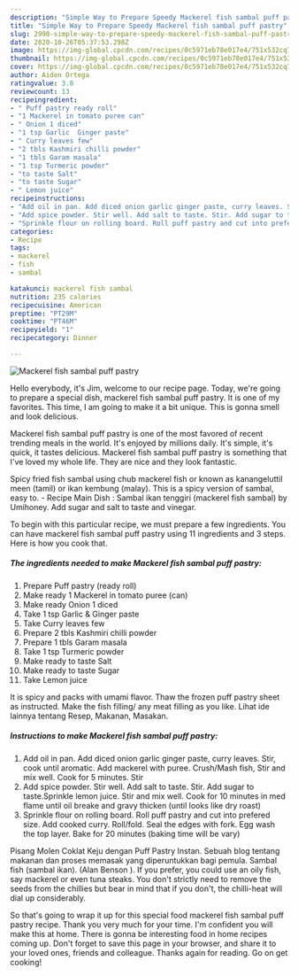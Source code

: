 ```yaml
---
description: "Simple Way to Prepare Speedy Mackerel fish sambal puff pastry"
title: "Simple Way to Prepare Speedy Mackerel fish sambal puff pastry"
slug: 2990-simple-way-to-prepare-speedy-mackerel-fish-sambal-puff-pastry
date: 2020-10-26T05:37:53.298Z
image: https://img-global.cpcdn.com/recipes/0c5971eb78e017e4/751x532cq70/mackerel-fish-sambal-puff-pastry-recipe-main-photo.jpg
thumbnail: https://img-global.cpcdn.com/recipes/0c5971eb78e017e4/751x532cq70/mackerel-fish-sambal-puff-pastry-recipe-main-photo.jpg
cover: https://img-global.cpcdn.com/recipes/0c5971eb78e017e4/751x532cq70/mackerel-fish-sambal-puff-pastry-recipe-main-photo.jpg
author: Aiden Ortega
ratingvalue: 3.8
reviewcount: 13
recipeingredient:
- " Puff pastry ready roll"
- "1 Mackerel in tomato puree can"
- " Onion 1 diced"
- "1 tsp Garlic  Ginger paste"
- " Curry leaves few"
- "2 tbls Kashmiri chilli powder"
- "1 tbls Garam masala"
- "1 tsp Turmeric powder"
- "to taste Salt"
- "to taste Sugar"
- " Lemon juice"
recipeinstructions:
- "Add oil in pan. Add diced onion garlic ginger paste, curry leaves. Stir, cook until aromatic. Add mackerel with puree. Crush/Mash fish, Stir and mix well. Cook for 5 minutes. Stir"
- "Add spice powder. Stir well. Add salt to taste. Stir. Add sugar to taste.Sprinkle lemon juice. Stir and mix well. Cook for 10 minutes in med flame until oil breake and gravy thicken (until looks like dry roast)"
- "Sprinkle flour on rolling board. Roll puff pastry and cut into prefered size. Add cooked curry. Roll/fold. Seal the edges with fork. Egg wash the top layer. Bake for 20 minutes (baking time will be vary)"
categories:
- Recipe
tags:
- mackerel
- fish
- sambal

katakunci: mackerel fish sambal 
nutrition: 235 calories
recipecuisine: American
preptime: "PT29M"
cooktime: "PT46M"
recipeyield: "1"
recipecategory: Dinner

---
```



![Mackerel fish sambal puff pastry](https://img-global.cpcdn.com/recipes/0c5971eb78e017e4/751x532cq70/mackerel-fish-sambal-puff-pastry-recipe-main-photo.jpg)

Hello everybody, it's Jim, welcome to our recipe page. Today, we're going to prepare a special dish, mackerel fish sambal puff pastry. It is one of my favorites. This time, I am going to make it a bit unique. This is gonna smell and look delicious.

Mackerel fish sambal puff pastry is one of the most favored of recent trending meals in the world. It's enjoyed by millions daily. It's simple, it's quick, it tastes delicious. Mackerel fish sambal puff pastry is something that I've loved my whole life. They are nice and they look fantastic.

Spicy fried fish sambal using chub mackerel fish or known as kanangeluttil meen (tamil) or ikan kembung (malay). This is a spicy version of sambal, easy to. - Recipe Main Dish : Sambal ikan tenggiri (mackerel fish sambal) by Umihoney. Add sugar and salt to taste and vinegar.


To begin with this particular recipe, we must prepare a few ingredients. You can have mackerel fish sambal puff pastry using 11 ingredients and 3 steps. Here is how you cook that.

<!--inarticleads1-->

##### The ingredients needed to make Mackerel fish sambal puff pastry:

1. Prepare  Puff pastry (ready roll)
1. Make ready 1 Mackerel in tomato puree (can)
1. Make ready  Onion 1 diced
1. Take 1 tsp Garlic &amp; Ginger paste
1. Take  Curry leaves few
1. Prepare 2 tbls Kashmiri chilli powder
1. Prepare 1 tbls Garam masala
1. Take 1 tsp Turmeric powder
1. Make ready to taste Salt
1. Make ready to taste Sugar
1. Take  Lemon juice


It is spicy and packs with umami flavor. Thaw the frozen puff pastry sheet as instructed. Make the fish filling/ any meat filling as you like. Lihat ide lainnya tentang Resep, Makanan, Masakan. 

<!--inarticleads2-->

##### Instructions to make Mackerel fish sambal puff pastry:

1. Add oil in pan. Add diced onion garlic ginger paste, curry leaves. Stir, cook until aromatic. Add mackerel with puree. Crush/Mash fish, Stir and mix well. Cook for 5 minutes. Stir
1. Add spice powder. Stir well. Add salt to taste. Stir. Add sugar to taste.Sprinkle lemon juice. Stir and mix well. Cook for 10 minutes in med flame until oil breake and gravy thicken (until looks like dry roast)
1. Sprinkle flour on rolling board. Roll puff pastry and cut into prefered size. Add cooked curry. Roll/fold. Seal the edges with fork. Egg wash the top layer. Bake for 20 minutes (baking time will be vary)


Pisang Molen Coklat Keju dengan Puff Pastry Instan. Sebuah blog tentang makanan dan proses memasak yang diperuntukkan bagi pemula. Sambal fish (sambal ikan). (Alan Benson ). If you prefer, you could use an oily fish, say mackerel or even tuna steaks. You don&#39;t strictly need to remove the seeds from the chillies but bear in mind that if you don&#39;t, the chilli-heat will dial up considerably. 

So that's going to wrap it up for this special food mackerel fish sambal puff pastry recipe. Thank you very much for your time. I'm confident you will make this at home. There is gonna be interesting food in home recipes coming up. Don't forget to save this page in your browser, and share it to your loved ones, friends and colleague. Thanks again for reading. Go on get cooking!
